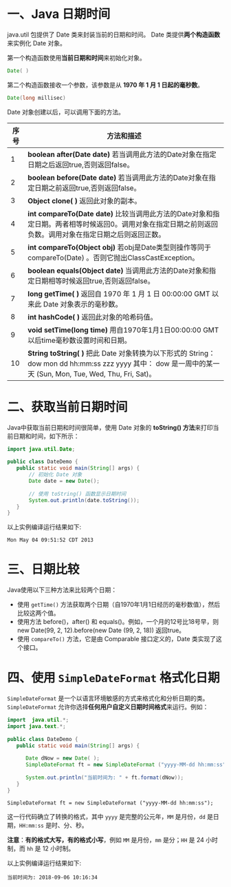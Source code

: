 # 一、Java 日期时间

java.util 包提供了 Date 类来封装当前的日期和时间。 Date 类提供**两个构造函数**来实例化 Date 对象。

第一个构造函数使用**当前日期和时间**来初始化对象。

```java
Date( )
```

第二个构造函数接收一个参数，该参数是从 **1970 年 1 月 1 日起的毫秒数**。

```java
Date(long millisec)
```

Date 对象创建以后，可以调用下面的方法。

| 序号 | 方法和描述                                                   |
| ---- | ------------------------------------------------------------ |
| 1    | **boolean after(Date date)**  			若当调用此方法的Date对象在指定日期之后返回true,否则返回false。 |
| 2    | **boolean before(Date date)**  			若当调用此方法的Date对象在指定日期之前返回true,否则返回false。 |
| 3    | **Object clone( )**  			返回此对象的副本。          |
| 4    | **int compareTo(Date date)**  			比较当调用此方法的Date对象和指定日期。两者相等时候返回0。调用对象在指定日期之前则返回负数。调用对象在指定日期之后则返回正数。 |
| 5    | **int compareTo(Object obj)**  			若obj是Date类型则操作等同于compareTo(Date) 。否则它抛出ClassCastException。 |
| 6    | **boolean equals(Object date)**  			当调用此方法的Date对象和指定日期相等时候返回true,否则返回false。 |
| 7    | **long getTime( )**  			返回自 1970 年 1 月 1 日 00:00:00 GMT 以来此 Date 对象表示的毫秒数。 |
| 8    | **int hashCode( )**  			 返回此对象的哈希码值。     |
| 9    | **void setTime(long time)**  			   			用自1970年1月1日00:00:00 GMT以后time毫秒数设置时间和日期。 |
| 10   | **String toString( )**  			 把此 Date 对象转换为以下形式的 String： dow mon dd hh:mm:ss zzz yyyy 其中： dow 是一周中的某一天 (Sun, Mon, Tue, Wed, Thu, Fri, Sat)。 |

# 二、获取当前日期时间

Java中获取当前日期和时间很简单，使用 Date 对象的 **toString() 方法**来打印当前日期和时间，如下所示：

```java
import java.util.Date;
  
public class DateDemo {
   public static void main(String[] args) {
       // 初始化 Date 对象
       Date date = new Date();
        
       // 使用 toString() 函数显示日期时间
       System.out.println(date.toString());
   }
}
```

以上实例编译运行结果如下:

```
Mon May 04 09:51:52 CDT 2013
```

# 三、日期比较

Java使用以下三种方法来比较两个日期：

- 使用 `getTime()` 方法获取两个日期（自1970年1月1日经历的毫秒数值），然后比较这两个值。
- 使用方法 before()，after() 和 equals()。例如，一个月的12号比18号早，则 new Date(99, 2, 12).before(new Date (99, 2, 18)) 返回true。
- 使用 `compareTo()` 方法，它是由 Comparable 接口定义的，Date 类实现了这个接口。

# 四、使用 `SimpleDateFormat` 格式化日期

`SimpleDateFormat` 是一个以语言环境敏感的方式来格式化和分析日期的类。`SimpleDateFormat` 允许你选择**任何用户自定义日期时间格式**来运行。例如：

```java
import  java.util.*;
import java.text.*;
 
public class DateDemo {
   public static void main(String[] args) {
 
      Date dNow = new Date( );
      SimpleDateFormat ft = new SimpleDateFormat ("yyyy-MM-dd hh:mm:ss");
 
      System.out.println("当前时间为: " + ft.format(dNow));
   }
}
```

```
SimpleDateFormat ft = new SimpleDateFormat ("yyyy-MM-dd hh:mm:ss");
```

这一行代码确立了转换的格式，其中 `yyyy` 是完整的公元年，`MM` 是月份，`dd` 是日期，`HH:mm:ss` 是时、分、秒。

**注意**：**有的格式大写，有的格式小写**，例如 `MM` 是月份，`mm` 是分；`HH` 是 24 小时制，而 `hh` 是 12 小时制。

以上实例编译运行结果如下:

```
当前时间为: 2018-09-06 10:16:34
```

